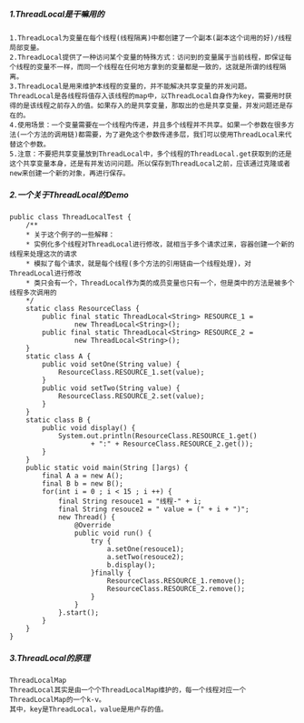 ##### 1.ThreadLocal是干嘛用的
    1.ThreadLocal为变量在每个线程(线程隔离)中都创建了一个副本(副本这个词用的好)/线程局部变量。
    2.ThreadLocal提供了一种访问某个变量的特殊方式：访问到的变量属于当前线程，即保证每个线程的变量不一样，而同一个线程在任何地方拿到的变量都是一致的，这就是所谓的线程隔离。
    3.ThreadLocal是用来维护本线程的变量的，并不能解决共享变量的并发问题。ThreadLocal是各线程将值存入该线程的map中，以ThreadLocal自身作为key，需要用时获得的是该线程之前存入的值。如果存入的是共享变量，那取出的也是共享变量，并发问题还是存在的。
    4.使用场景：一个变量需要在一个线程内传递，并且多个线程并不共享。如果一个参数在很多方法(一个方法的调用链)都需要，为了避免这个参数传递多层，我们可以使用ThreadLocal来代替这个参数。
    5.注意：不要把共享变量放到ThreadLocal中，多个线程的ThreadLocal.get获取到的还是这个共享变量本身，还是有并发访问问题。所以保存到ThreadLocal之前，应该通过克隆或者new来创建一个新的对象，再进行保存。

##### 2.一个关于ThreadLocal的Demo
    public class ThreadLocalTest {
        /**
        * 关于这个例子的一些解释：
        * 实例化多个线程对ThreadLocal进行修改，就相当于多个请求过来，容器创建一个新的线程来处理这次的请求
        * 模拟了每个请求，就是每个线程(多个方法的引用链由一个线程处理)，对ThreadLocal进行修改
        * 类只会有一个，ThreadLocal作为类的成员变量也只有一个，但是类中的方法是被多个线程多次调用的
        */
        static class ResourceClass {
            public final static ThreadLocal<String> RESOURCE_1 =
                    new ThreadLocal<String>();
            public final static ThreadLocal<String> RESOURCE_2 =
                    new ThreadLocal<String>();
        }
        static class A {
            public void setOne(String value) {
                ResourceClass.RESOURCE_1.set(value);
            }
            public void setTwo(String value) {
                ResourceClass.RESOURCE_2.set(value);
            }
        }
        static class B {
            public void display() {
                System.out.println(ResourceClass.RESOURCE_1.get()
                        + ":" + ResourceClass.RESOURCE_2.get());
            }
        }
        public static void main(String []args) {
            final A a = new A();
            final B b = new B();
            for(int i = 0 ; i < 15 ; i ++) {
                final String resouce1 = "线程-" + i;
                final String resouce2 = " value = (" + i + ")";
                new Thread() {
                    @Override
                    public void run() {
                        try {
                            a.setOne(resouce1);
                            a.setTwo(resouce2);
                            b.display();
                        }finally {
                            ResourceClass.RESOURCE_1.remove();
                            ResourceClass.RESOURCE_2.remove();
                        }
                    }
                }.start();
            }
        }
    }

##### 3.ThreadLocal的原理
    ThreadLocalMap
    ThreadLocal其实是由一个个ThreadLocalMap维护的，每一个线程对应一个ThreadLocalMap的一个k-v。
    其中，key是ThreadLocal，value是用户存的值。